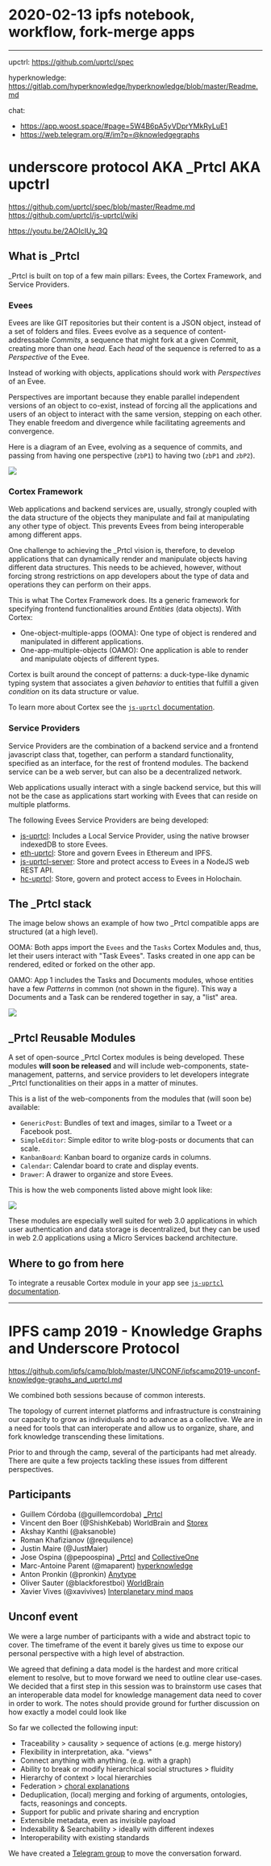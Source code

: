 # 2020-02-13 ipfs notebook, workflow, fork-merge apps


----

upctrl:
https://github.com/uprtcl/spec

hyperknowledge: 
https://gitlab.com/hyperknowledge/hyperknowledge/blob/master/Readme.md

chat:
- https://app.woost.space/#page=5W4B6pA5yVDprYMkRyLuE1
- https://web.telegram.org/#/im?p=@knowledgegraphs


# underscore protocol AKA _Prtcl AKA upctrl
https://github.com/uprtcl/spec/blob/master/Readme.md
https://github.com/uprtcl/js-uprtcl/wiki

https://youtu.be/2AOIcIUy_3Q

## What is _Prtcl

_Prtcl is built on top of a few main pillars: Evees, the Cortex Framework, and Service Providers.

### Evees

Evees are like GIT repositories but their content is a JSON object, instead of a set of folders and files. Evees evolve as a sequence of content-addressable *Commits*, a sequence that might fork at a given Commit, creating more than one *head*. Each *head* of the sequence is referred to as a *Perspective* of the Evee.

Instead of working with objects, applications should work with *Perspectives* of an Evee. 

Perspectives are important because they enable parallel independent versions of an object to co-exist, instead of forcing all the applications and users of an object to interact with the same version, stepping on each other. They enable freedom and divergence while facilitating agreements and convergence.

Here is a diagram of an Evee, evolving as a sequence of commits, and passing from having one perspective (`zbP1`) to having two (`zbP1` and `zbP2`).

![](img/2020-02-13_upctrl-readme1.png)

### Cortex Framework

Web applications and backend services are, usually, strongly coupled with the data structure of the objects they manipulate and fail at manipulating any other type of object. This prevents Evees from being interoperable among different apps. 

One challenge to achieving the _Prtcl vision is, therefore, to develop applications that can dynamically render and manipulate objects having different data structures. This needs to be achieved, however, without forcing strong restrictions on app developers about the type of data and operations they can perform on their apps.

This is what The Cortex Framework does. Its a generic framework for specifying frontend functionalities around *Entities* (data objects). With Cortex:

- One-object-multiple-apps (OOMA): One type of object is rendered and manipulated in different applications.
- One-app-multiple-objects (OAMO): One application is able to render and manipulate objects of different types. 

Cortex is built around the concept of patterns: a duck-type-like dynamic typing system that associates a given *behavior* to entities that fulfill a given *condition* on its data structure or value.

To learn more about Cortex see the [`js-uprtcl` documentation](https://github.com/uprtcl/js-uprtcl/wiki).

### Service Providers

Service Providers are the combination of a backend service and a frontend javascript class that, together, can perform a standard functionality, specified as an interface, for the rest of frontend modules. The backend service can be a web server, but can also be a decentralized network.

Web applications usually interact with a single backend service, but this will not be the case as applications start working with Evees that can reside on multiple platforms.

The following Evees Service Providers are being developed:

- [js-uprtcl](https://github.com/uprtcl/js-uprtcl): Includes a Local Service Provider, using the native browser indexedDB to store Evees.  
- [eth-uprtcl](https://github.com/uprtcl/eth-uprtcl): Store and govern Evees in Ethereum and IPFS.
- [js-uprtcl-server](https://github.com/uprtcl/js-uprtcl-server): Store and protect access to Evees in a NodeJS web REST API.
- [hc-uprtcl](https://github.com/uprtcl/hc-uprtcl): Store, govern and protect access to Evees in Holochain.

## The _Prtcl stack

The image below shows an example of how two _Prtcl compatible apps are structured (at a high level). 

OOMA: Both apps import the `Evees` and the `Tasks` Cortex Modules and, thus, let their users interact with "Task Evees". Tasks created in one app can be rendered, edited or forked on the other app.

OAMO: App 1 includes the Tasks and Documents modules, whose entities have a few *Patterns* in common (not shown in the figure). This way a Documents and a Task can be rendered together in say, a "list" area.

![](img/2020-02-13_upctrl-readme2.png)

## _Prtcl Reusable Modules

A set of open-source _Prtcl Cortex modules is being developed. These modules **will soon be released** and will include web-components, state-management, patterns, and service providers to let developers integrate _Prtcl functionalities on their apps in a matter of minutes.

This is a list of the web-components from the modules that (will soon be) available:

- `GenericPost`: Bundles of text and images, similar to a Tweet or a Facebook post.
- `SimpleEditor`: Simple editor to write blog-posts or documents that can scale.
- `KanbanBoard`: Kanban board to organize cards in columns.
- `Calendar`: Calendar board to crate and display events.
- `Drawer`: A drawer to organize and store Evees.

This is how the web components listed above might look like:

![](img/2020-02-13_upctrl-readme3.png)

These modules are especially well suited for web 3.0 applications in which user authentication and data storage is decentralized, but they can be used in web 2.0 applications using a Micro Services backend architecture.

## Where to go from here

To integrate a reusable Cortex module in your app see [`js-uprtcl` documentation](https://github.com/uprtcl/js-uprtcl/wiki).





---------------------


# IPFS camp 2019 - Knowledge Graphs and Underscore Protocol
https://github.com/ipfs/camp/blob/master/UNCONF/ipfscamp2019-unconf-knowledge-graphs_and_uprtcl.md

We combined both sessions because of common interests.

The topology of current internet platforms and infrastructure is constraining our capacity to grow as individuals and to advance as a collective. We are in a need for tools that can interoperate and allow us to organize, share, and fork knowledge transcending these limitations.

Prior to and through the camp, several of the participants had met already. There are quite a few projects tackling these issues from different perspectives.

## Participants

* Guillem Córdoba (@guillemcordoba) [_Prtcl](https://github.com/uprtcl)
* Vincent den Boer (@ShishKebab) WorldBrain and [Storex](https://github.com/worldBrain/storex)
* Akshay Kanthi (@aksanoble)
* Roman Khafizianov (@requilence)
* Justin Maire (@JustMaier)
* Jose Ospina (@pepoospina) [_Prtcl](https://github.com/uprtcl) and [CollectiveOne](http://www.collectiveone.org)
* Marc-Antoine Parent (@maparent) [hyperknowledge](https://hyperknoweldge.org)
* Anton Pronkin (@pronkin) [Anytype](https://www.anytype.io/)
* Oliver Sauter (@blackforestboi)  [WorldBrain](https://worldbrain.io/)
* Xavier Vives (@xavivives) [Interplanetary mind maps](https://github.com/interplanetarymindmap/mind-map)

## Unconf event

We were a large number of participants with a wide and abstract topic to cover. The timeframe of the event it barely gives us time to expose our personal perspective with a high level of abstraction.

We agreed that defining a data model is the hardest and more critical element to resolve, but to move forward we need to outline clear use-cases. We decided that a first step in this session was to brainstorm use cases that an interoperable data model for knowledge management data need to cover in order to work. The notes should provide ground for further discussion on how exactly a model could look like

So far we collected the following input: 
- Traceability > causality > sequence of actions (e.g. merge history)
- Flexibility in interpretation, aka. "views"
- Connect anything with anything. (e.g. with a graph)
- Ability to break or modify hierarchical social structures > fluidity 
- Hierarchy of context > local hierarchies
- Federation > [choral explanations](https://hapgood.us/2016/05/13/choral-explanations/)
- Deduplication, (local) merging and forking of arguments, ontologies, facts, reasonings and concepts. 
- Support for public and private sharing and encryption
- Extensible metadata, even as invisible payload
- Indexability & Searchability > ideally with different indexes
- Interoperability with existing standards 


We have created a [Telegram group](https://t.me/knowledgegraphs) to move the conversation forward.